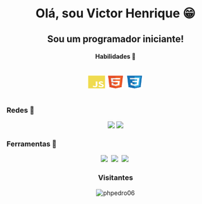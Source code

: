 <h1 align="center">Olá, sou Victor Henrique 😁</h1>
<h2 align="center">Sou um programador iniciante!</h2>

<h4 align="center" > Habilidades 📝</h4>
<div align="center" valign="top"><br>
  <img align="center" alt="Js" height="30" width="40" src="https://raw.githubusercontent.com/devicons/devicon/master/icons/javascript/javascript-plain.svg">
  <img align="center" alt="HTML" height="30" width="40" src="https://raw.githubusercontent.com/devicons/devicon/master/icons/html5/html5-original.svg">
  <img align="center" alt="CSS" height="30" width="40" src="https://raw.githubusercontent.com/devicons/devicon/master/icons/css3/css3-original.svg">
</div><br>

### Redes 📲
<div align="center">
  <a href="https://www.instagram.com/vnogz_/" target="_blank"><img src="https://img.shields.io/badge/-Instagram-%23E4405F?style=for-the-badge&logo=instagram&logoColor=white" target="_blank"></a>
  <a href="https://linktr.ee/psycohnb"><img src="https://img.shields.io/badge/-Gmail-%23333?style=for-the-badge&logo=gmail&logoColor=white" target="_blank"></a>
</div>

### Ferramentas 🔧
<div align="center">
<img src="https://img.shields.io/badge/Figma-111111?style=for-the-badge&logo=figma&logoColor=FF8400">&nbsp;
<img src="https://img.shields.io/badge/Visual%20Studio%20Code-111111?style=for-the-badge&logo=visual%20studio%20code&logoColor=0066FF">&nbsp;
<img src="https://img.shields.io/badge/Github-111111?style=for-the-badge&logo=github&logoColor=FFFFFF">&nbsp;
  </div>

<h3 align="center">Visitantes</h3>
<p align="center"> <img src="https://komarev.com/ghpvc/?username=phpedro06&label=Profile%20views&color=0e75b6&style=flat" alt="phpedro06" /></p>
